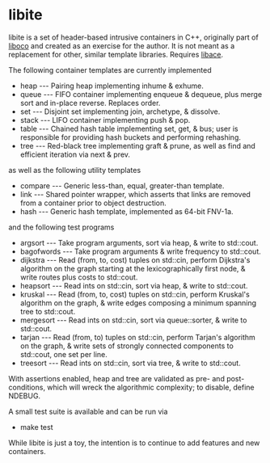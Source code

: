 libite
======

libite is a set of header-based intrusive containers in C++, originally part
of [liboco](https://github.com/pallas/liboco) and created as an exercise for
the author.  It is not meant as a replacement for other, similar template
libraries.  Requires [libace](https://github.com/pallas/libace).

The following container templates are currently implemented

 * heap --- Pairing heap implementing inhume & exhume.
 * queue --- FIFO container implementing enqueue & dequeue, plus merge sort
   and in-place reverse.  Replaces order.
 * set --- Disjoint set implementing join, archetype, & dissolve.
 * stack --- LIFO container implementing push & pop.
 * table --- Chained hash table implementing set, get, & bus; user is
   responsible for providing hash buckets and performing rehashing.
 * tree --- Red-black tree implementing graft & prune, as well as find and
   efficient iteration via next & prev.

as well as the following utility templates

 * compare --- Generic less-than, equal, greater-than template.
 * link --- Shared pointer wrapper, which asserts that links are removed
   from a container prior to object destruction.
 * hash --- Generic hash template, implemented as 64-bit FNV-1a.

and the following test programs

 * argsort --- Take program arguments, sort via heap, & write to std::cout.
 * bagofwords --- Take program arguments & write frequency to std::cout.
 * dijkstra --- Read (from, to, cost) tuples on std::cin, perform Dijkstra's
   algorithm on the graph starting at the lexicographically first node, &
   write routes plus costs to std::cout.
 * heapsort --- Read ints on std::cin, sort via heap, & write to std::cout.
 * kruskal --- Read (from, to, cost) tuples on std::cin, perform Kruskal's
   algorithm on the graph, & write edges composing a minimum spanning tree
   to std::cout.
 * mergesort --- Read ints on std::cin, sort via queue::sorter, & write to
   std::cout.
 * tarjan --- Read (from, to) tuples on std::cin, perform Tarjan's algorithm
   on the graph, & write sets of strongly connected components to std::cout,
   one set per line.
 * treesort --- Read ints on std::cin, sort via tree, & write to std::cout.

With assertions enabled, heap and tree are validated as pre- and
post-conditions, which will wreck the algorithmic complexity; to disable,
define NDEBUG.

A small test suite is available and can be run via

 * make test

While libite is just a toy, the intention is to continue to add features and
new containers.
